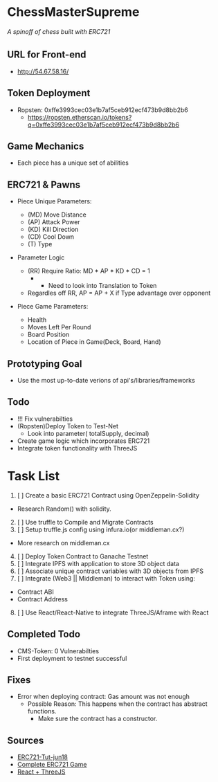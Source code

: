 # ChessMasterSupreme
###### A spinoff of chess built with ERC721

## URL for Front-end
- http://54.67.58.16/

## Token Deployment
- Ropsten: 0xffe3993cec03e1b7af5ceb912ecf473b9d8bb2b6
  - https://ropsten.etherscan.io/tokens?q=0xffe3993cec03e1b7af5ceb912ecf473b9d8bb2b6

## Game Mechanics
- Each piece has a unique set of abilities

## ERC721 & Pawns
- Piece Unique Parameters:
  - (MD) Move Distance
  - (AP) Attack Power
  - (KD) Kill Direction
  - (CD) Cool Down
  - (T)  Type

- Parameter Logic
  - (RR) Require Ratio: MD * AP * KD * CD = 1
    - * Need to look into Translation to Token
  - Regardles off RR, AP = AP + X if Type advantage over opponent
- Piece Game Parameters:
  - Health
  - Moves Left Per Round
  - Board Position
  - Location of Piece in Game(Deck, Board, Hand)

## Prototyping Goal
- Use the most up-to-date verions of api's/libraries/frameworks

## Todo
- !!! Fix vulnerabilties
- (Ropsten)Deploy Token to Test-Net
  - Look into parameter( totalSupply, decimal)
- Create game logic which incorporates ERC721
- Integrate token functionality with ThreeJS

# Task List
1. [ ] Create a basic ERC721 Contract using OpenZeppelin-Solidity
  - Research Random() with solidity.
2. [ ] Use truffle to Compile and Migrate Contracts
3. [ ] Setup truffle.js config using infura.io(or middleman.cx?)
  - More research on middleman.cx
4. [ ] Deploy Token Contract to Ganache Testnet
5. [ ] Integrate IPFS with application to store 3D object data
6. [ ] Associate unique contract variables with 3D objects from IPFS
7. [ ] Integrate (Web3 || Middleman) to interact with Token using:
  - Contract ABI
  - Contract Address
8. [ ] Use React/React-Native to integrate ThreeJS/Aframe with React

## Completed Todo
- CMS-Token: 0 Vulnerabilties
- First deployment to testnet successful

## Fixes
- Error when deploying contract: Gas amount was not enough
  - Possible Reason: This happens when the contract has abstract functions.
    - Make sure the contract has a constructor.

## Sources
- [ERC721-Tut-jun18](https://medium.com/coinmonks/a-simple-erc-721-example-c3f72b5aa19)
- [Complete ERC721 Game](https://github.com/PortalNetwork/nifty-game)
- [React + ThreeJS](https://itnext.io/how-to-use-plain-three-js-in-your-react-apps-417a79d926e0)